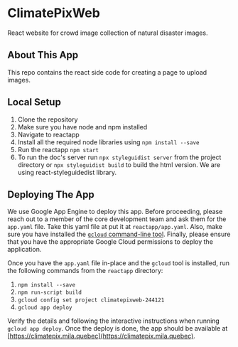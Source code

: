# ClimatePixWeb

React website for crowd image collection of natural disaster images.

## About This App

This repo contains the react side code for creating a page to upload images.

## Local Setup

1. Clone the repository
2. Make sure you have node and npm installed
3. Navigate to reactapp
4. Install all the required node libraries using `npm install --save`
5. Run the reactapp `npm start`
6. To run the doc's server run `npx styleguidist server` from the project directory or `npx styleguidist build` to build the html version. We are using react-styleguidedist library.

## Deploying The App

We use Google App Engine to deploy this app. Before proceeding, please reach out to a member of the core development team and ask them for the `app.yaml` file. Take this yaml file at put it at `reactapp/app.yaml`. Also, make sure you have installed the [`gcloud` command-line tool](https://cloud.google.com/sdk/gcloud/). Finally, please ensure that you have the appropriate Google Cloud permissions to deploy the application.

Once you have the `app.yaml` file in-place and the `gcloud` tool is installed, run the following commands from the `reactapp` directory:

1. `npm install --save`
2. `npm run-script build`
3. `gcloud config set project climatepixweb-244121`
4. `gcloud app deploy`

Verify the details and following the interactive instructions when running `gcloud app deploy`. Once the deploy is done, the app should be available at [https://climatepix.mila.quebec](https://climatepix.mila.quebec).

